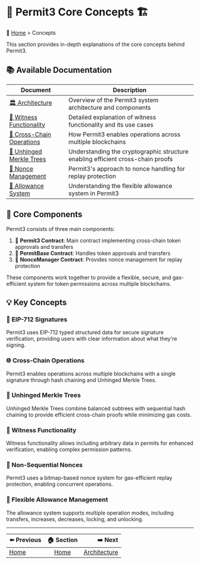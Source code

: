 # 🔏 Permit3 Core Concepts 🏗️

🧭 [Home](/docs/README.md) > Concepts

This section provides in-depth explanations of the core concepts behind Permit3.

## 📚 Available Documentation

| Document | Description |
|----------|-------------|
| [🏛️ Architecture](./architecture.md) | Overview of the Permit3 system architecture and components |
| [🧩 Witness Functionality](./witness-functionality.md) | Detailed explanation of witness functionality and its use cases |
| [🌉 Cross-Chain Operations](./cross-chain-operations.md) | How Permit3 enables operations across multiple blockchains |
| [🌲 Unhinged Merkle Trees](./unhinged-merkle-tree.md) | Understanding the cryptographic structure enabling efficient cross-chain proofs |
| [🔢 Nonce Management](./nonce-management.md) | Permit3's approach to nonce handling for replay protection |
| [🔁 Allowance System](./allowance-system.md) | Understanding the flexible allowance system in Permit3 |

## 🧱 Core Components

Permit3 consists of three main components:

1. 📄 **Permit3 Contract**: Main contract implementing cross-chain token approvals and transfers
2. 📑 **PermitBase Contract**: Handles token approvals and transfers
3. 🧮 **NonceManager Contract**: Provides nonce management for replay protection

These components work together to provide a flexible, secure, and gas-efficient system for token permissions across multiple blockchains.

## 💡 Key Concepts

### 🔏 EIP-712 Signatures

Permit3 uses EIP-712 typed structured data for secure signature verification, providing users with clear information about what they're signing.

### 🌐 Cross-Chain Operations

Permit3 enables operations across multiple blockchains with a single signature through hash chaining and Unhinged Merkle Trees.

### 🌲 Unhinged Merkle Trees

Unhinged Merkle Trees combine balanced subtrees with sequential hash chaining to provide efficient cross-chain proofs while minimizing gas costs.

### 🧩 Witness Functionality

Witness functionality allows including arbitrary data in permits for enhanced verification, enabling complex permission patterns.

### 🔀 Non-Sequential Nonces

Permit3 uses a bitmap-based nonce system for gas-efficient replay protection, enabling concurrent operations.

### 🔄 Flexible Allowance Management

The allowance system supports multiple operation modes, including transfers, increases, decreases, locking, and unlocking.

---

| ⬅️ Previous | 🏠 Section | ➡️ Next |
|:-----------|:----------:|------------:|
| [Home](/docs/README.md) | [Home](/docs/README.md) | [Architecture](/docs/concepts/architecture.md) |